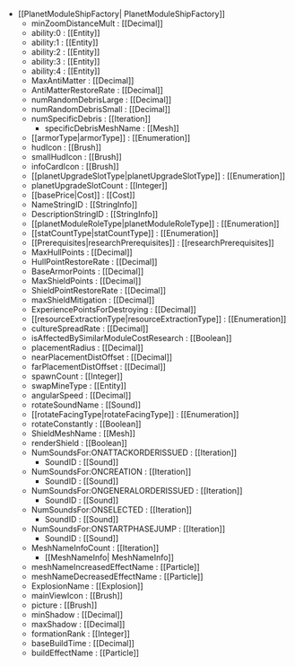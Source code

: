  * [[PlanetModuleShipFactory| PlanetModuleShipFactory]]
   * minZoomDistanceMult : [[Decimal]]
   * ability:0 : [[Entity]]
   * ability:1 : [[Entity]]
   * ability:2 : [[Entity]]
   * ability:3 : [[Entity]]
   * ability:4 : [[Entity]]
   * MaxAntiMatter : [[Decimal]]
   * AntiMatterRestoreRate : [[Decimal]]
   * numRandomDebrisLarge : [[Decimal]]
   * numRandomDebrisSmall : [[Decimal]]
   * numSpecificDebris : [[Iteration]]
     * specificDebrisMeshName : [[Mesh]]
   * [[armorType|armorType]] : [[Enumeration]]
   * hudIcon : [[Brush]]
   * smallHudIcon : [[Brush]]
   * infoCardIcon : [[Brush]]
   * [[planetUpgradeSlotType|planetUpgradeSlotType]] : [[Enumeration]]
   * planetUpgradeSlotCount : [[Integer]]
   * [[basePrice|Cost]] : [[Cost]]
   * NameStringID : [[StringInfo]]
   * DescriptionStringID : [[StringInfo]]
   * [[planetModuleRoleType|planetModuleRoleType]] : [[Enumeration]]
   * [[statCountType|statCountType]] : [[Enumeration]]
   * [[Prerequisites|researchPrerequisites]] : [[researchPrerequisites]]
   * MaxHullPoints : [[Decimal]]
   * HullPointRestoreRate : [[Decimal]]
   * BaseArmorPoints : [[Decimal]]
   * MaxShieldPoints : [[Decimal]]
   * ShieldPointRestoreRate : [[Decimal]]
   * maxShieldMitigation : [[Decimal]]
   * ExperiencePointsForDestroying : [[Decimal]]
   * [[resourceExtractionType|resourceExtractionType]] : [[Enumeration]]
   * cultureSpreadRate : [[Decimal]]
   * isAffectedBySimilarModuleCostResearch : [[Boolean]]
   * placementRadius : [[Decimal]]
   * nearPlacementDistOffset : [[Decimal]]
   * farPlacementDistOffset : [[Decimal]]
   * spawnCount : [[Integer]]
   * swapMineType : [[Entity]]
   * angularSpeed : [[Decimal]]
   * rotateSoundName : [[Sound]]
   * [[rotateFacingType|rotateFacingType]] : [[Enumeration]]
   * rotateConstantly : [[Boolean]]
   * ShieldMeshName : [[Mesh]]
   * renderShield : [[Boolean]]
   * NumSoundsFor:ONATTACKORDERISSUED : [[Iteration]]
     * SoundID : [[Sound]]
   * NumSoundsFor:ONCREATION : [[Iteration]]
     * SoundID : [[Sound]]
   * NumSoundsFor:ONGENERALORDERISSUED : [[Iteration]]
     * SoundID : [[Sound]]
   * NumSoundsFor:ONSELECTED : [[Iteration]]
     * SoundID : [[Sound]]
   * NumSoundsFor:ONSTARTPHASEJUMP : [[Iteration]]
     * SoundID : [[Sound]]
   * MeshNameInfoCount : [[Iteration]]
     * [[MeshNameInfo| MeshNameInfo]]
   * meshNameIncreasedEffectName : [[Particle]]
   * meshNameDecreasedEffectName : [[Particle]]
   * ExplosionName : [[Explosion]]
   * mainViewIcon : [[Brush]]
   * picture : [[Brush]]
   * minShadow : [[Decimal]]
   * maxShadow : [[Decimal]]
   * formationRank : [[Integer]]
   * baseBuildTime : [[Decimal]]
   * buildEffectName : [[Particle]]


